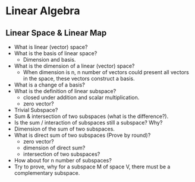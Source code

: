 # Linear Algebra
## Linear Space & Linear Map

- What is linear (vector) space?
- What is the basis of linear space?
    - Dimension and basis.
- What is the dimension of a linear (vector) space?
    - When dimension is n, n number of vectors could present all vectors in the space,
    these vectors construct a basis.
- What is a change of a basis?
- What is the definition of linear subspace?
    - closed under addition and scalar multiplication.
    - zero vector?
- Trivial Subspace?
- Sum & intersection of two subspaces (what is the difference?).
- Is the sum / interaction of subspaces still a subspace? Why?
- Dimension of the sum of two subspaces.
- What is direct sum of two subspaces (Prove by round)?
    - zero vector?
    - dimension of direct sum?
    - intersection of two subspaces?
- How about for n number of subspaces?
- Try to prove, why for a subspace M of space V, there must be a complementary subspace.

